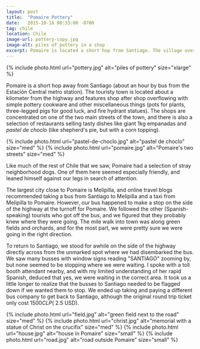 ```yaml
---
layout: post
title:  "Pomaire Pottery"
date:   2015-10-16 00:33:00 -0700
tag: chile
location: Chile
image-url: pottery-copy.jpg
image-alt: piles of pottery in a shop
excerpt: Pomaire is located a short hop from Santiago. The village overflows with pottery.
---
```

<div class='img-gallery'>
{% include photo.html url="pottery.jpg" alt="piles of pottery" size="xlarge" %}
</div>

Pomaire is a short hop away from Santiago (about an hour by bus from the Estación Central metro station). The touristy town is located about a kilometer from the highway and features shop after shop overflowing with simple pottery cookware and other miscellaneous things (pots for plants, three-legged pigs for good luck, and fire hydrant statues). The shops are concentrated on one of the two main streets of the town, and there is also a selection of restaurants selling tasty dishes like giant 1kg empanadas and _pastel de choclo_ (like shepherd's pie, but with a corn topping).

<div class='img-gallery'>
{% include photo.html url="pastel-de-choclo.jpg" alt="pastel de choclo" size="med" %}
{% include photo.html url="pomaire.jpg" alt="Pomaire's two streets" size="med" %}
</div>

Like much of the rest of Chile that we saw, Pomaire had a selection of stray neighborhood dogs. One of them here seemed especially friendly, and leaned himself against our legs in search of attention.

The largest city close to Pomaire is Melipilla, and online travel blogs recommended taking a bus from Santiago to Melipilla and a taxi from Melipilla to Pomaire. However, our bus happened to make a stop on the side of the highway at the turnoff for Pomaire. We followed the other (Spanish-speaking) tourists who got off the bus, and we figured that they probably knew where they were going. The mile walk into town was along green fields and orchards, and for the most part, we were pretty sure we were going in the right direction.

To return to Santiago, we stood for awhile on the side of the highway directly across from the unmarked spot where we had disembarked the bus. We saw many busses with window signs reading "SANTIAGO" zooming by, but none seemed to be stopping where we were waiting. I spoke with a toll booth attendant nearby, and with my limited understanding of her rapid Spanish, deduced that yes, we were waiting in the correct area. It took us a little longer to realize that the busses to Santiago needed to be flagged down if we wanted them to stop. We ended up taking and paying a different bus company to get back to Santiago, although the original round trip ticket only cost $1500 CLP (~$2.5 USD).

<div class='img-gallery'>
{% include photo.html url="field.jpg" alt="green field next to the road" size="med" %}
{% include photo.html url="christ.jpg" alt="memorial with a statue of Christ on the crucifix" size="med" %}
{% include photo.html url="house.jpg" alt="house in Pomaire" size="small" %}
{% include photo.html url="road.jpg" alt="road outside Pomaire" size="small" %}
</div>
